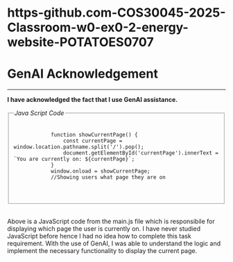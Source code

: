# https-github.com-COS30045-2025-Classroom-w0-ex0-2-energy-website-POTATOES0707

<h1>GenAI Acknowledgement</h1>

<hr>

<p><b>I have acknowledged the fact that I use GenAI assistance. </b><br>

<fieldset>
<legend><i>Java Script Code</i></legend>
    <pre>
        <code>
            function showCurrentPage() {
                const currentPage = window.location.pathname.split('/').pop();
                document.getElementById('currentPage').innerText = `You are currently on: ${currentPage}`;
            }
            window.onload = showCurrentPage;
            //Showing users what page they are on
        </code>
    </pre>
</fieldset>

<br>

<p>Above is a JavaScript code from the main.js file which is responsibile for displaying which page the user is currently on. I have never studied JavaScript before hence I had no idea how to complete this task requirement. With the use of GenAI, I was able to understand the logic and implement the necessary functionality to display the current page. </p>

</p>